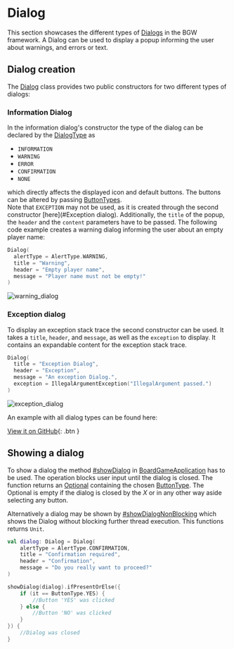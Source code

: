 [BoardGameApplicationKDoc]: ../../bgw-gui-kdoc/bgw-gui/tools.aqua.bgw.core/-board-game-application/index.html
[DialogKDoc]: ../../bgw-gui-kdoc/bgw-gui/tools.aqua.bgw.dialog/-dialog/index.html
[DialogTypeKDoc]: ../../bgw-gui-kdoc/bgw-gui/tools.aqua.bgw.dialog/-dialog-type/index.html
[ButtonTypeKDoc]: ../../bgw-gui-kdoc/bgw-gui/tools.aqua.bgw.dialog/-button-type/index.html

[showDialogKDoc]: ../../bgw-gui-kdoc/bgw-gui/tools.aqua.bgw.core/-board-game-application/show-dialog.html
[showDialogNonBlockingKDoc]: ../../bgw-gui-kdoc/bgw-gui/tools.aqua.bgw.core/-board-game-application/show-dialog-non-blocking.html

[OptionalDoc]: https://docs.oracle.com/en/java/javase/11/docs/api/java.base/java/util/Optional.html

# Dialog

This section showcases the different types of [Dialogs][DialogKDoc]
in the BGW framework. A Dialog can be used to
display a popup informing the user about warnings, and errors or text.

## Dialog creation

The [Dialog][DialogKDoc] class provides two public constructors for two different types of dialogs:

### Information Dialog
In the information dialog's constructor the type of the dialog can be declared by the [DialogType][DialogTypeKDoc] as

* ``INFORMATION``
* ``WARNING``
* ``ERROR``
* ``CONFIRMATION``
* ``NONE``

which directly affects the displayed icon and default buttons. The buttons can be altered by passing [ButtonTypes][ButtonTypeKDoc].  
Note that ``EXCEPTION`` may not be used, as it is created through the second constructor [here](#Exception dialog).
Additionally, the ``title`` of the popup, the ``header`` and the ``content`` parameters have to be passed.
The following code example creates a warning dialog informing the user about an empty player name:

````kotlin
Dialog(
  alertType = AlertType.WARNING,
  title = "Warning",
  header = "Empty player name",
  message = "Player name must not be empty!"
)
````
![warning_dialog](warning_dialog.png)

### Exception dialog
To display an exception stack trace the second constructor can be used. It takes a ``title``, ``header``, and 
``message``, as well as the ``exception`` to display.
It contains an expandable content for the exception stack trace.

````kotlin
Dialog(
  title = "Exception Dialog",
  header = "Exception",
  message = "An exception Dialog.",
  exception = IllegalArgumentException("IllegalArgument passed.")
)
````
![exception_dialog](exception_dialog.png)

An example with all dialog types can be found here: 

[View it on GitHub](https://github.com/tudo-aqua/bgw/tree/main/bgw-examples/bgw-docs-examples/src/main/kotlin/examples/dialog/DialogExample.kt){:
.btn }
## Showing a dialog
To show a dialog the method [#showDialog][showDialogKDoc] in [BoardGameApplication][BoardGameApplicationKDoc] has to be
used. The operation blocks user input until the dialog is closed. The function returns an [Optional][OptionalDoc] 
containing the chosen [ButtonType][ButtonTypeKDoc]. 
The Optional is empty if the dialog is closed by the *X* or in any other way aside selecting any button.

Alternatively a dialog may be shown by [#showDialogNonBlocking][showDialogNonBlockingKDoc] which shows the Dialog 
without blocking further thread execution. This functions returns ``Unit``.

````kotlin
val dialog: Dialog = Dialog(
    alertType = AlertType.CONFIRMATION, 
    title = "Confirmation required", 
    header = "Confirmation", 
    message = "Do you really want to proceed?"
)

showDialog(dialog).ifPresentOrElse({ 
    if (it == ButtonType.YES) {
        //Button 'YES' was clicked 
    } else {
        //Button 'NO' was clicked 
    }
}) {
	//Dialog was closed
}
````

